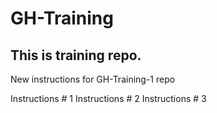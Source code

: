 # GH-Training
## This is training repo.
New instructions for GH-Training-1 repo

Instructions # 1
Instructions # 2
Instructions # 3